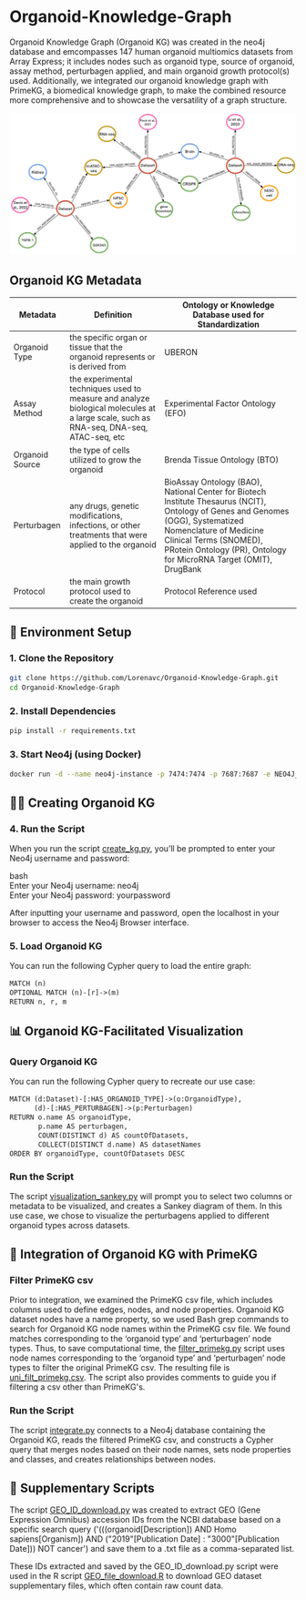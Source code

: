 # Organoid-Knowledge-Graph

Organoid Knowledge Graph (Organoid KG) was created in the neo4j database and emcompasses 147 human organoid multiomics datasets from Array Express; it includes nodes such as organoid type, source of organoid, assay method, perturbagen applied, and main organoid growth protocol(s) used. Additionally, we integrated our organoid knowledge graph with PrimeKG, a biomedical knowledge graph, to make the combined resource more comprehensive and to showcase the versatility of a graph structure. 

![Alt text](https://github.com/Lorenavc/Organoid-Knowledge-Graph/blob/main/images/organoidKG_example_diagram.png)

## Organoid KG Metadata 

  | Metadata       | Definition      | Ontology or Knowledge Database used for Standardization       |
|------------------|--------------------|-------------------------------|
| Organoid Type         | the specific organ or tissue that the organoid represents or is derived from   | UBERON |
| Assay Method | the experimental techniques used to measure and analyze biological molecules at a large scale, such as RNA-seq, DNA-seq, ATAC-seq, etc        | Experimental Factor Ontology (EFO) |
| Organoid Source      | the type of cells utilized to grow the organoid  | Brenda Tissue Ontology (BTO) |
| Perturbagen | any drugs, genetic modifications, infections, or other treatments that were applied to the organoid | BioAssay Ontology (BAO), National Center for Biotech Institute Thesaurus (NCIT), Ontology of Genes and Genomes (OGG), Systematized Nomenclature of Medicine Clinical Terms (SNOMED), PRotein Ontology (PR), Ontology for MicroRNA Target (OMIT), DrugBank  |
| Protocol | the main growth protocol used to create the organoid | Protocol Reference used | 

## 🌱 Environment Setup

### 1. Clone the Repository

```bash
git clone https://github.com/Lorenavc/Organoid-Knowledge-Graph.git
cd Organoid-Knowledge-Graph
```

### 2. Install Dependencies


```bash
pip install -r requirements.txt
```

### 3. Start Neo4j (using Docker)

```bash
docker run -d --name neo4j-instance -p 7474:7474 -p 7687:7687 -e NEO4J_AUTH=neo4j/yourpassword -v /creating_kg/ArrayExpress_metadata.csv:/data/ArrayExpress_metadata.csv neo4j:latest
```

## 🧑‍💻 Creating Organoid KG

### 4. Run the Script

When you run the script [create_kg.py](https://github.com/Lorenavc/Organoid-Knowledge-Graph/blob/main/creating_kg/create_kg.py), you’ll be prompted to enter your Neo4j username and password:

bash  
Enter your Neo4j username: neo4j  
Enter your Neo4j password: yourpassword

After inputting your username and password, open the localhost in your browser to access the Neo4j Browser interface.

### 5. Load Organoid KG
You can run the following Cypher query to load the entire graph:

```cypher
MATCH (n)
OPTIONAL MATCH (n)-[r]->(m)
RETURN n, r, m
```
## 📊 Organoid KG-Facilitated Visualization

### Query Organoid KG 
You can run the following Cypher query to recreate our use case: 
```cypher
MATCH (d:Dataset)-[:HAS_ORGANOID_TYPE]->(o:OrganoidType),
      (d)-[:HAS_PERTURBAGEN]->(p:Perturbagen)
RETURN o.name AS organoidType, 
       p.name AS perturbagen, 
       COUNT(DISTINCT d) AS countOfDatasets,
       COLLECT(DISTINCT d.name) AS datasetNames
ORDER BY organoidType, countOfDatasets DESC
```
### Run the Script

The script [visualization_sankey.py](https://github.com/Lorenavc/Organoid-Knowledge-Graph/blob/main/visualization/visualization_sankey.py) will prompt you to select two columns or metadata to be visualized, and creates a Sankey diagram of them. In this use case, we chose to visualize the perturbagens applied to different organoid types across datasets. 

## 🧩 Integration of Organoid KG with PrimeKG 

### Filter PrimeKG csv
Prior to integration, we examined the PrimeKG csv file, which includes columns used to define edges, nodes, and node properties. Organoid KG dataset nodes have a name property, so we used Bash grep commands to search for Organoid KG node names within the PrimeKG csv file. We found matches corresponding to the ‘organoid type’ and ‘perturbagen’ node types. Thus, to save computational time, the [filter_primekg.py](https://github.com/Lorenavc/Organoid-Knowledge-Graph/blob/main/integrating_kg/filter_primekg.py) script uses node names corresponding to the ‘organoid type’ and ‘perturbagen’ node types to filter the original PrimeKG csv. The resulting file is [uni_filt_primekg.csv](https://github.com/Lorenavc/Organoid-Knowledge-Graph/blob/main/integrating_kg/uni_filt_primekg.csv). The script also provides comments to guide you if filtering a csv other than PrimeKG's. 

### Run the Script

The script [integrate.py](https://github.com/Lorenavc/Organoid-Knowledge-Graph/blob/main/integrating_kg/integrate.py) connects to a Neo4j database containing the Organoid KG, reads the filtered PrimeKG csv, and constructs a Cypher query that merges nodes based on their node names, sets node properties and classes, and creates relationships between nodes.


## 📄 Supplementary Scripts

The script [GEO_ID_download.py](https://github.com/Lorenavc/Organoid-Knowledge-Graph/blob/main/supplementary_scripts/GEO_ID_download.py) was created to extract GEO (Gene Expression Omnibus) accession IDs from the NCBI database based on a specific search query ('(((organoid[Description]) AND Homo sapiens[Organism]) AND ("2019"[Publication Date] : "3000"[Publication Date])) NOT cancer') and save them to a .txt file as a comma-separated list.

These IDs extracted and saved by the GEO_ID_download.py script were used in the R script [GEO_file_download.R](https://github.com/Lorenavc/Organoid-Knowledge-Graph/blob/main/supplementary_scripts/GEO_file_download.R) to download GEO dataset supplementary files, which often contain raw count data.


